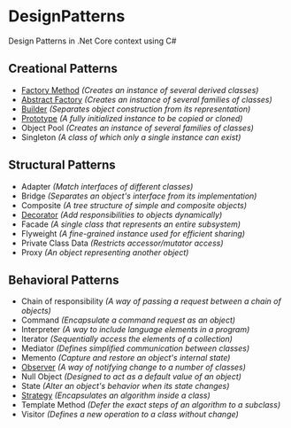 # DesignPatterns
Design Patterns in .Net Core context using C#

## Creational Patterns

- [Factory Method](./Factory/README.md) _(Creates an instance of several derived classes)_
- [Abstract Factory](./AbstractFactory/README.md) _(Creates an instance of several families of classes)_
- [Builder](./Builder/README.md) _(Separates object construction from its representation)_
- [Prototype](./Prototype/README.md) _(A fully initialized instance to be copied or cloned)_
- Object Pool _(Creates an instance of several families of classes)_
- Singleton _(A class of which only a single instance can exist)_

## Structural Patterns

- Adapter _(Match interfaces of different classes)_
- Bridge _(Separates an object's interface from its implementation)_
- Composite _(A tree structure of simple and composite objects)_
- [Decorator](./Decorator/README.md) _(Add responsibilities to objects dynamically)_
- Facade _(A single class that represents an entire subsystem)_
- Flyweight _(A fine-grained instance used for efficient sharing)_
- Private Class Data _(Restricts accessor/mutator access)_
- Proxy _(An object representing another object)_

## Behavioral Patterns

- Chain of responsibility _(A way of passing a request between a chain of objects)_
- Command _(Encapsulate a command request as an object)_
- Interpreter _(A way to include language elements in a program)_
- Iterator _(Sequentially access the elements of a collection)_
- Mediator _(Defines simplified communication between classes)_
- Memento _(Capture and restore an object's internal state)_
- [Observer](./Observer/README.md) _(A way of notifying change to a number of classes)_
- Null Object _(Designed to act as a default value of an object)_
- State _(Alter an object's behavior when its state changes)_
- [Strategy](./Strategy/README.md) _(Encapsulates an algorithm inside a class)_
- Template Method _(Defer the exact steps of an algorithm to a subclass)_
- Visitor _(Defines a new operation to a class without change)_
